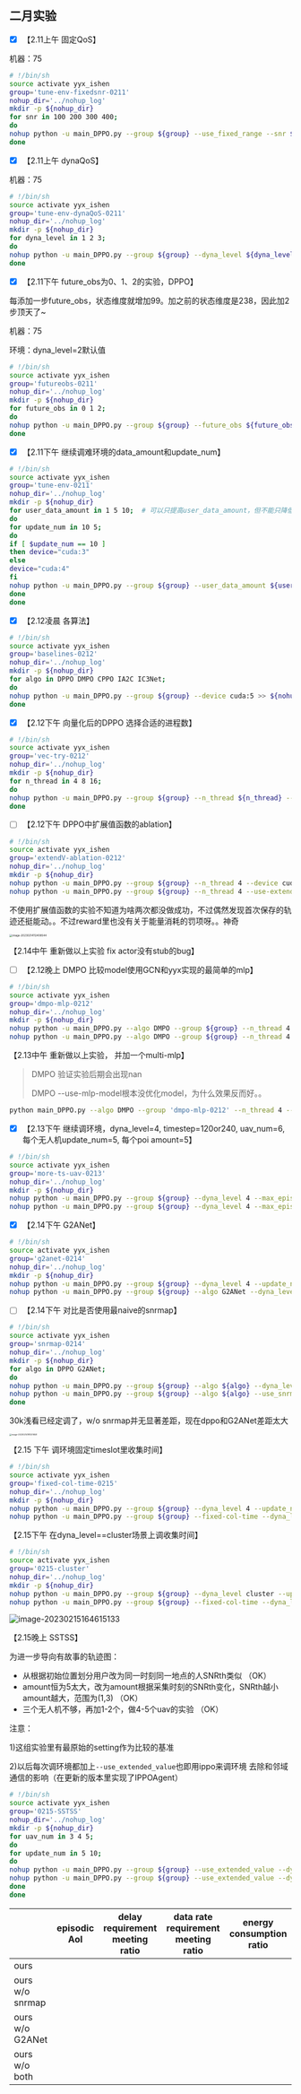 ## 二月实验

- [x] 【2.11上午 固定QoS】

机器：75

```sh
# !/bin/sh
source activate yyx_ishen
group='tune-env-fixedsnr-0211'
nohup_dir='../nohup_log'
mkdir -p ${nohup_dir}
for snr in 100 200 300 400;
do
nohup python -u main_DPPO.py --group ${group} --use_fixed_range --snr ${snr} --device cuda:7 >> ${nohup_dir}/0211.log 2>&1 &
done
```

- [x] 【2.11上午 dynaQoS】

机器：75

```sh
# !/bin/sh
source activate yyx_ishen
group='tune-env-dynaQoS-0211'
nohup_dir='../nohup_log'
mkdir -p ${nohup_dir}
for dyna_level in 1 2 3;
do
nohup python -u main_DPPO.py --group ${group} --dyna_level ${dyna_level} --device cuda:6 >> ${nohup_dir}/0211.log 2>&1 &
done
```

- [x] 【2.11下午 future_obs为0、1、2的实验，DPPO】

每添加一步future_obs，状态维度就增加99。加之前的状态维度是238，因此加2步顶天了~

机器：75

环境：dyna_level=2默认值

```sh
# !/bin/sh
source activate yyx_ishen
group='futureobs-0211'
nohup_dir='../nohup_log'
mkdir -p ${nohup_dir}
for future_obs in 0 1 2;
do
nohup python -u main_DPPO.py --group ${group} --future_obs ${future_obs} --device cuda:4 >> ${nohup_dir}/0211.log 2>&1 &
done
```

- [x] 【2.11下午 继续调难环境的data_amount和update_num】

```sh
# !/bin/sh
source activate yyx_ishen
group='tune-env-0211'
nohup_dir='../nohup_log'
mkdir -p ${nohup_dir}
for user_data_amount in 1 5 10;  # 可以只提高user_data_amount，但不能只降低update_num
do
for update_num in 10 5;
do
if [ $update_num == 10 ]
then device="cuda:3"
else
device="cuda:4"
fi
nohup python -u main_DPPO.py --group ${group} --user_data_amount ${user_data_amount} --update_num ${update_num} --device ${device} >> ${nohup_dir}/0211.log 2>&1 &
done
done
```

- [x] 【2.12凌晨 各算法】

```sh
# !/bin/sh
source activate yyx_ishen
group='baselines-0212'
nohup_dir='../nohup_log'
mkdir -p ${nohup_dir}
for algo in DPPO DMPO CPPO IA2C IC3Net;
do
nohup python -u main_DPPO.py --group ${group} --device cuda:5 >> ${nohup_dir}/0212.log 2>&1 &
done
```



- [x] 【2.12下午 向量化后的DPPO 选择合适的进程数】

```sh
# !/bin/sh
source activate yyx_ishen
group='vec-try-0212'
nohup_dir='../nohup_log'
mkdir -p ${nohup_dir}
for n_thread in 4 8 16;
do
nohup python -u main_DPPO.py --group ${group} --n_thread ${n_thread} --device cuda:6 >> ${nohup_dir}/0212.log 2>&1 &
done
```



- [ ] 【2.12下午 DPPO中扩展值函数的ablation】

```sh
# !/bin/sh
source activate yyx_ishen
group='extendV-ablation-0212'
nohup_dir='../nohup_log'
mkdir -p ${nohup_dir}
nohup python -u main_DPPO.py --group ${group} --n_thread 4 --device cuda:6 >> ${nohup_dir}/0212.log 2>&1 &
nohup python -u main_DPPO.py --group ${group} --n_thread 4 --use-extended-value --device cuda:6 >> ${nohup_dir}/0212.log 2>&1 & 
```

不使用扩展值函数的实验不知道为啥两次都没做成功，不过偶然发现首次保存的轨迹还挺能动。。不过reward里也没有关于能量消耗的罚项呀。。神奇

<img src="C:\Users\Administrator\AppData\Roaming\Typora\typora-user-images\image-20230214112408544.png" alt="image-20230214112408544" style="zoom:33%;" />

【2.14中午 重新做以上实验 fix actor没有stub的bug】





- [ ] 【2.12晚上 DMPO 比较model使用GCN和yyx实现的最简单的mlp】

```sh
# !/bin/sh
source activate yyx_ishen
group='dmpo-mlp-0212'
nohup_dir='../nohup_log'
mkdir -p ${nohup_dir}
nohup python -u main_DPPO.py --algo DMPO --group ${group} --n_thread 4 --use-mlp-model --device cuda:3 >> ${nohup_dir}/0212.log 2>&1 &
nohup python -u main_DPPO.py --algo DMPO --group ${group} --n_thread 4 --device cuda:3 >> ${nohup_dir}/0212.log 2>&1 &
```

【2.13中午 重新做以上实验， 并加一个multi-mlp】

> DMPO 验证实验后期会出现nan
>
> DMPO --use-mlp-model根本没优化model，为什么效果反而好。。

```sh
python main_DPPO.py --algo DMPO --group 'dmpo-mlp-0212' --n_thread 4 --use-mlp-model --multi-mlp --device cuda:3
```



- [x] 【2.13下午 继续调环境，dyna_level=4, timestep=120or240, uav_num=6, 每个无人机update_num=5, 每个poi amount=5】

```sh
# !/bin/sh
source activate yyx_ishen
group='more-ts-uav-0213'
nohup_dir='../nohup_log'
mkdir -p ${nohup_dir}
nohup python -u main_DPPO.py --group ${group} --dyna_level 4 --max_episode_step 120 --uav_num 6 --update_num 5 --user_data_amount 5 --device cuda:4 >> ${nohup_dir}/0213.log 2>&1 &
nohup python -u main_DPPO.py --group ${group} --dyna_level 4 --max_episode_step 240 --uav_num 6 --update_num 5 --user_data_amount 5 --device cuda:4 >> ${nohup_dir}/0213.log 2>&1 &
```



- [x] 【2.14下午 G2ANet】

```sh
# !/bin/sh
source activate yyx_ishen
group='g2anet-0214'
nohup_dir='../nohup_log'
mkdir -p ${nohup_dir}
nohup python -u main_DPPO.py --group ${group} --dyna_level 4 --update_num 5 --user_data_amount 5 --device cuda:4 >> ${nohup_dir}/0214.log 2>&1 &
nohup python -u main_DPPO.py --group ${group} --algo G2ANet --dyna_level 4 --update_num 5 --user_data_amount 5 --device cuda:4 >> ${nohup_dir}/0214.log 2>&1 &
```



- [ ] 【2.14下午 对比是否使用最naive的snrmap】

```sh
# !/bin/sh
source activate yyx_ishen
group='snrmap-0214'
nohup_dir='../nohup_log'
mkdir -p ${nohup_dir}
for algo in DPPO G2ANet;
do
nohup python -u main_DPPO.py --group ${group} --algo ${algo} --dyna_level 4 --update_num 5 --user_data_amount 5 --device cuda:4 >> ${nohup_dir}/0214.log 2>&1 &
nohup python -u main_DPPO.py --group ${group} --algo ${algo} --use_snrmap --dyna_level 4 --update_num 5 --user_data_amount 5 --device cuda:4 >> ${nohup_dir}/0214.log 2>&1 &
done
```

30k浅看已经定调了，w/o snrmap并无显著差距，现在dppo和G2ANet差距太大

<img src="C:\Users\Administrator\AppData\Roaming\Typora\typora-user-images\image-20230214181201658.png" alt="image-20230214181201658" style="zoom: 25%;" />



【2.15 下午 调环境固定timeslot里收集时间】

```sh
# !/bin/sh
source activate yyx_ishen
group='fixed-col-time-0215'
nohup_dir='../nohup_log'
mkdir -p ${nohup_dir}
nohup python -u main_DPPO.py --group ${group} --dyna_level 4 --update_num 5 --user_data_amount 5 --device cuda:4 >> ${nohup_dir}/0214.log 2>&1 &
nohup python -u main_DPPO.py --group ${group} --fixed-col-time --dyna_level 4 --update_num 5 --user_data_amount 5 --device cuda:4 >> ${nohup_dir}/0214.log 2>&1 &
```



【2.15下午 在dyna_level==cluster场景上调收集时间】

```sh
# !/bin/sh
source activate yyx_ishen
group='0215-cluster'
nohup_dir='../nohup_log'
mkdir -p ${nohup_dir}
nohup python -u main_DPPO.py --group ${group} --dyna_level cluster --update_num 5 --user_data_amount 5 --device cuda:4 >> ${nohup_dir}/0214.log 2>&1 &
nohup python -u main_DPPO.py --group ${group} --fixed-col-time --dyna_level cluster --update_num 5 --user_data_amount 5 --device cuda:4 >> ${nohup_dir}/0214.log 2>&1 &
```

![image-20230215164615133](https://cdn.jsdelivr.net/gh/1candoallthings/figure-bed@main/img/202302151646430.png)



【2.15晚上 SSTSS】

为进一步导向有故事的轨迹图：

- 从根据初始位置划分用户改为同一时刻同一地点的人SNRth类似 （OK）
- amount恒为5太大，改为amount根据采集时刻的SNRth变化，SNRth越小amount越大，范围为(1,3) （OK）
- 三个无人机不够，再加1-2个，做4-5个uav的实验 （OK）

注意：

1)这组实验里有最原始的setting作为比较的基准 

2)以后每次调环境都加上`--use_extended_value`也即用ippo来调环境 去除和邻域通信的影响（在更新的版本里实现了IPPOAgent）



```sh
# !/bin/sh
source activate yyx_ishen
group='0215-SSTSS'
nohup_dir='../nohup_log'
mkdir -p ${nohup_dir}
for uav_num in 3 4 5;
do
for update_num in 5 10;
do
nohup python -u main_DPPO.py --group ${group} --use_extended_value --dyna_level SSTSS --update_num ${update_num} --uav_num ${uav_num} --device cuda:3 >> ${nohup_dir}/0215.log 2>&1 &
nohup python -u main_DPPO.py --group ${group} --use_extended_value --dyna_level SSTSS --update_num ${update_num} --uav_num ${uav_num} --amount_prop_to_SNRth --device cuda:4 >> ${nohup_dir}/0215.log 2>&1 &
done
done
```



|                 | episodic AoI | delay requirement meeting ratio | data rate requirement meeting ratio | energy consumption ratio |
| --------------- | ------------ | ------------------------------- | ----------------------------------- | ------------------------ |
| ours            |              |                                 |                                     |                          |
| ours w/o snrmap |              |                                 |                                     |                          |
| ours w/o G2ANet |              |                                 |                                     |                          |
| ours w/o both   |              |                                 |                                     |                          |



